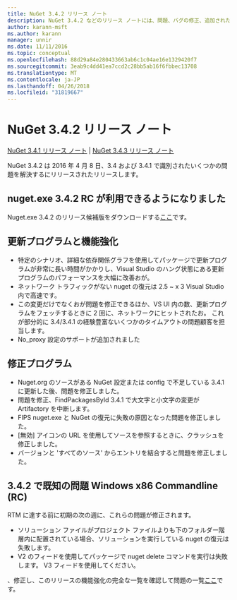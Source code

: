 ```yaml
---
title: NuGet 3.4.2 リリース ノート
description: NuGet 3.4.2 などのリリース ノートには、問題、バグの修正、追加された機能、および Dcr が知られています。
author: karann-msft
ms.author: karann
manager: unnir
ms.date: 11/11/2016
ms.topic: conceptual
ms.openlocfilehash: 88d29a84e280433663ab6c1c04ae16e1329420f7
ms.sourcegitcommit: 3eab9c4dd41ea7ccd2c28bb5ab16f6fbbec13708
ms.translationtype: MT
ms.contentlocale: ja-JP
ms.lasthandoff: 04/26/2018
ms.locfileid: "31819667"
---
```

# <a name="nuget-342-release-notes"></a>NuGet 3.4.2 リリース ノート

[NuGet 3.4.1 リリース ノート](../release-notes/nuget-3.4.1.md) | [NuGet 3.4.3 リリース ノート](../release-notes/nuget-3.4.3.md)

NuGet 3.4.2 は 2016 年 4 月 8 日、3.4 および 3.4.1 で識別されたいくつかの問題を解決するにリリースされたリリースします。

## <a name="nugetexe-342-rc-is-now-available"></a>nuget.exe 3.4.2 RC が利用できるようになりました

Nuget.exe 3.4.2 のリリース候補版をダウンロードする[ここ](https://dist.nuget.org/index.html)です。

## <a name="updates-and-improvements"></a>更新プログラムと機能強化

* 特定のシナリオ、詳細な依存関係グラフを使用してパッケージで更新プログラムが非常に長い時間がかかりし、Visual Studio のハング状態にある更新プログラムのパフォーマンスを大幅に改善おが。
* ネットワーク トラフィックがない nuget の復元は 2.5 ~ x 3 Visual Studio 内で高速です。
* この変更だけでなくおが問題を修正できるほか、VS UI 内の数、更新プログラムをフェッチするときに 2 回に、ネットワークにヒットされたお。 これが部分的に 3.4/3.4.1 の経験豊富ないくつかのタイムアウトの問題顧客を担当します。
* No_proxy 設定のサポートが追加されました

## <a name="fixes"></a>修正プログラム

* Nuget.org のソースがある NuGet 設定または config で不足している 3.4.1 に更新した後、問題を修正しました。
* 問題を修正、FindPackagesById 3.4.1 で大文字と小文字の変更が Artifactory を中断します。
* FIPS nuget.exe と NuGet の復元に失敗の原因となった問題を修正しました。
* [無効] アイコンの URL を使用してソースを参照するときに、クラッシュを修正しました。
* バージョンと 'すべてのソース' からエントリを結合すると問題を修正しました。

## <a name="known-issues-in-342-windows-x86-commandline-rc"></a>3.4.2 で既知の問題 Windows x86 Commandline (RC)

RTM に達する前に初期の次の週に、これらの問題が修正されます。

*  ソリューション ファイルがプロジェクト ファイルよりも下のフォルダー階層内に配置されている場合、ソリューションを実行している nuget の復元は失敗します。
*  V2 のフィードを使用してパッケージで nuget delete コマンドを実行は失敗します。 V3 フィードを使用してください。


、修正し、このリリースの機能強化の完全な一覧を確認して問題の一覧[ここ](https://github.com/NuGet/Home/issues?utf8=%E2%9C%93&q=is%3Aissue+milestone%3A3.4.2++is%3Aclosed+)です。